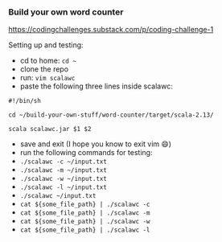 ### Build your own word counter

https://codingchallenges.substack.com/p/coding-challenge-1

Setting up and testing:
 
 - cd to home: `cd ~`
 - clone the repo
 - run: `vim scalawc`
 - paste the following three lines inside scalawc:

`#!/bin/sh`

`cd ~/build-your-own-stuff/word-counter/target/scala-2.13/`

`scala scalawc.jar $1 $2`
 - save and exit (I  hope you know to exit vim :smile:)
 - run the following commands for testing:
 - `./scalawc -c ~/input.txt`
 - `./scalawc -m ~/input.txt`
 - `./scalawc -w ~/input.txt`
 - `./scalawc -l ~/input.txt`
 - `./scalawc ~/input.txt`
 - `cat ${some_file_path} | ./scalawc -c`
 - `cat ${some_file_path} | ./scalawc -m`
 - `cat ${some_file_path} | ./scalawc -w`
 - `cat ${some_file_path} | ./scalawc -l`
